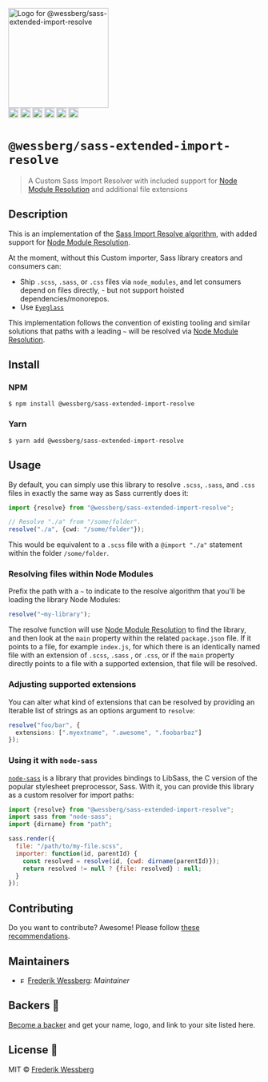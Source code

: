 <img alt="Logo for @wessberg/sass-extended-import-resolve" src="https://raw.githubusercontent.com/wessberg/sass-extended-import-resolve/master/documentation/asset/logo.png" height="200"></img><br>
<a href="https://npmcharts.com/compare/@wessberg/sass-extended-import-resolve?minimal=true"><img alt="Downloads per month" src="https://img.shields.io/npm/dm/%40wessberg%2Fsass-extended-import-resolve.svg" height="20"></img></a>
<a href="https://david-dm.org/wessberg/sass-extended-import-resolve"><img alt="Dependencies" src="https://img.shields.io/david/wessberg/sass-extended-import-resolve.svg" height="20"></img></a>
<a href="https://www.npmjs.com/package/@wessberg/sass-extended-import-resolve"><img alt="NPM Version" src="https://badge.fury.io/js/%40wessberg%2Fsass-extended-import-resolve.svg" height="20"></img></a>
<a href="https://github.com/wessberg/sass-extended-import-resolve/graphs/contributors"><img alt="Contributors" src="https://img.shields.io/github/contributors/wessberg%2Fsass-extended-import-resolve.svg" height="20"></img></a>
<a href="https://opensource.org/licenses/MIT"><img alt="MIT License" src="https://img.shields.io/badge/License-MIT-yellow.svg" height="20"></img></a>
<a href="https://www.patreon.com/bePatron?u=11315442"><img alt="Support on Patreon" src="https://c5.patreon.com/external/logo/become_a_patron_button@2x.png" height="20"></img></a>

# `@wessberg/sass-extended-import-resolve`

> A Custom Sass Import Resolver with included support for [Node Module Resolution](https://nodejs.org/api/modules.html#modules_all_together) and additional file extensions

## Description

This is an implementation of the [Sass Import Resolve algorithm](https://github.com/sass/dart-sass/blob/0f7f9e69a72e612412b51bfa2fe1384f778e2821/lib/src/importer/utils.dart), with added support for [Node Module Resolution](https://nodejs.org/api/modules.html#modules_all_together).

At the moment, without this Custom importer, Sass library creators and consumers can:

- Ship `.scss`, `.sass`, or `.css` files via `node_modules`, and let consumers depend on files directly, - but not support hoisted dependencies/monorepos.
- Use [`Eyeglass`](https://github.com/sass-eyeglass/eyeglass)

This implementation follows the convention of existing tooling and similar solutions that paths with a leading `~` will be resolved via [Node Module Resolution](https://nodejs.org/api/modules.html#modules_all_together).

## Install

### NPM

```
$ npm install @wessberg/sass-extended-import-resolve
```

### Yarn

```
$ yarn add @wessberg/sass-extended-import-resolve
```

## Usage

By default, you can simply use this library to resolve `.scss`, `.sass`, and `.css` files in exactly the same way as Sass currently does it:

```typescript
import {resolve} from "@wessberg/sass-extended-import-resolve";

// Resolve "./a" from "/some/folder".
resolve("./a", {cwd: "/some/folder"});
```

This would be equivalent to a `.scss` file with a `@import "./a"` statement within the folder `/some/folder`.

### Resolving files within Node Modules

Prefix the path with a `~` to indicate to the resolve algorithm that you'll be loading the library Node Modules:

```typescript
resolve("~my-library");
```

The resolve function will use [Node Module Resolution](https://nodejs.org/api/modules.html#modules_all_together) to find the library, and then look at the `main` property within the related `package.json` file.
If it points to a file, for example `index.js`, for which there is an identically named file with an extension of `.scss`, `.sass` , or `.css`, or if the `main`
property directly points to a file with a supported extension, that file will be resolved.

### Adjusting supported extensions

You can alter what kind of extensions that can be resolved by providing an Iterable list of strings as an options argument to `resolve`:

```typescript
resolve("foo/bar", {
  extensions: [".myextname", ".awesome", ".foobarbaz"]
});
```

### Using it with `node-sass`

[`node-sass`](https://github.com/sass/node-sass) is a library that provides bindings to LibSass, the C version of the popular stylesheet preprocessor, Sass.
With it, you can provide this library as a custom resolver for import paths:

```javascript
import {resolve} from "@wessberg/sass-extended-import-resolve";
import sass from "node-sass";
import {dirname} from "path";

sass.render({
  file: "/path/to/my-file.scss",
  importer: function(id, parentId) {
    const resolved = resolve(id, {cwd: dirname(parentId)});
    return resolved != null ? {file: resolved} : null;
  }
});
```

## Contributing

Do you want to contribute? Awesome! Please follow [these recommendations](./CONTRIBUTING.md).

## Maintainers

- <a href="https://github.com/wessberg"><img alt="Frederik Wessberg" src="https://avatars2.githubusercontent.com/u/20454213?s=460&v=4" height="11"></img></a> [Frederik Wessberg](https://github.com/wessberg): _Maintainer_

## Backers 🏅

[Become a backer](https://www.patreon.com/bePatron?u=11315442) and get your name, logo, and link to your site listed here.

## License 📄

MIT © [Frederik Wessberg](https://github.com/wessberg)
